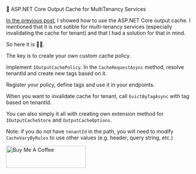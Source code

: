 ﻿🚀 ASP.NET Core Output Cache for MultiTenancy Services

[In the previous post](https://blog.burgyn.online/2024/01/15/output-cache), I showed how to use the ASP.NET Core output cache.
I mentioned that it is not sutible for multi-tenancy services (especially invalidating the cache for tenant) and that I had a solution for that in mind.

So here it is 🙋‍♂️.

The key is to create your own custom cache policy.

Implement `IOutputCachePolicy`. In the `CacheRequestAsync` method, resolve tenantId and create new tags based on it.

Register your policy, define tags and use it in your endpoints.

When you want to invalidate cache for tenant, call `EvictByTagAsync` with tag based on tenantId.

You can also simply it all with creating own extension method for `IOutputCacheStore` and `OutputCacheOptions`.

Note: if you do not have `tenantId` in the path, you will need to modify `CacheVaryByRules` to use other values (e.g. header, query string, etc.)

<a href="https://www.buymeacoffee.com/minomartiniak" target="_blank"><img src="https://cdn.buymeacoffee.com/buttons/v2/default-violet.png" alt="Buy Me A Coffee" style="height: 60px !important;width: 217px !important;" ></a>

